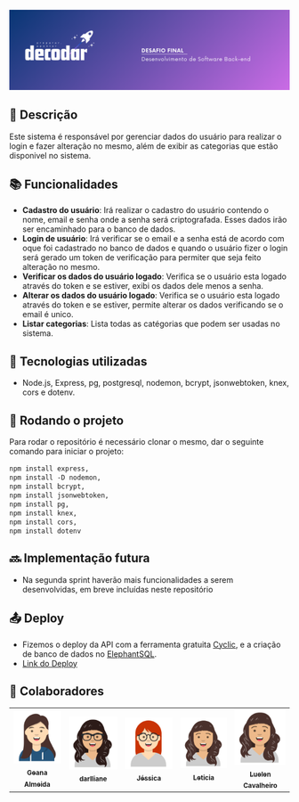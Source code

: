 ![decordar banner](img/decodar-readme.png)


## :memo: Descrição
Este sistema é responsável por gerenciar dados do usuário para realizar o login e fazer alteração no mesmo, além de exibir as categorias que estão disponivel no sistema.

## :books: Funcionalidades
* <b>Cadastro do usuário</b>: Irá realizar o cadastro do usuário contendo o nome, email e senha onde a senha será criptografada. Esses dados irão ser encaminhado para o banco de dados.
* <b>Login de usuário</b>: Irá verificar se o email e a senha está de acordo com oque foi cadastrado no banco de dados e quando o usuário fizer o login será gerado um token de verificação para permiter que seja feito alteração no mesmo.
* <b>Verificar os dados do usuário logado</b>: Verifica se o usuário esta logado através do token e se estiver, exibi os dados dele menos a senha.
* <b>Alterar os dados do usuário logado</b>: Verifica se o usuário esta logado através do token e se estiver, permite alterar os dados verificando se o email é unico.
* <b>Listar categorias</b>: Lista todas as catégorias que podem ser usadas no sistema.
## :wrench: Tecnologias utilizadas
* Node.js, Express, pg, postgresql, nodemon, bcrypt, jsonwebtoken, knex, cors e dotenv.

## :rocket: Rodando o projeto
Para rodar o repositório é necessário clonar o mesmo, dar o seguinte comando para iniciar o projeto:
```
npm install express,
npm install -D nodemon,
npm install bcrypt,
npm install jsonwebtoken,
npm install pg,
npm install knex,
npm install cors,
npm install dotenv

```

## :soon: Implementação futura
* Na segunda sprint haverão mais funcionalidades a serem desenvolvidas, em breve incluídas neste repositório

## :outbox_tray: Deploy
* Fizemos o deploy da API com a ferramenta gratuita [Cyclic](https://www.cyclic.sh/), e a criação de banco de dados no [ElephantSQL](https://www.elephantsql.com/).
* [Link do Deploy](https://doubtful-cyan-harp-seal.cyclic.app/)

## :handshake: Colaboradores
<table>
  <tr align="center">
   <td>
      <a href="http://github.com/Geana-Almeida">
        <img src="img/geana.png" width="100px;" alt="Foto da Geana Almeida"/><br>
        <sub>
          <b>Geana Almeida</b>
        </sub>
      </a>
    </td>
    <td align="center">
      <a href="http://github.com/Darllisouza">
        <img src="img/darli.png" width="100px;" alt="Foto da darlliane"/><br>
        <sub>
          <b>darlliane</b>
        </sub>
      </a>
    </td>
    </td>
    <td align="center">
      <a href="http://github.com/jwandrey">
        <img src="img/jess (2).png" width="100px;" alt="Foto da Jéssica"/><br>
        <sub>
          <b>Jéssica</b>
        </sub>
      </a>
    </td>
    <td align="center">
        <a href="http://github.com/lettribeiros">
          <img src="img/leticia (2).png" width="100px;" alt="Foto da Leticia"/><br>
          <sub>
            <b>Leticia</b>
          </sub>
        </a>
      </td>
    <td align="center">
        <a href="http://github.com/luelencavalheiro">
          <img src="img/leticia (2).png" width="100px;" alt="Foto da Luelen"/><br>
          <sub>
            <b>Luelen Cavalheiro</b>
          </sub>
        </a>
      </td>
  </tr>
   
</table>

